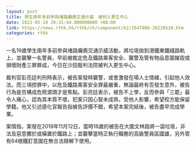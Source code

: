 ```yaml
---
layout: post
title: 學生兩年多前參與堵路癱瘓交通示威　被判入更生中心
date: 2022-05-10 20:31:44.000000000 +08:00
link: https://news.rthk.hk/rthk/ch/component/k2/1647888-20220510.htm
categories: rthk
---
```


一名19歲學生兩年多前參與堵路癱瘓交通示威活動，將垃圾拋到港鐵東鐵綫路軌上，並襲擊一名警員，早前被裁定危及鐵路乘客安全、襲警及管有物品意圖摧毀或損壞財產三罪罪成，今日在沙田裁判法院被判入更生中心。

裁判官彭亮廷判刑時表示，被告案發時襲警，或會激發在場人士情緒，引起他人效法。而三項控罪中，以危及鐵路乘客安全罪最嚴重，無論最終有否發生意外，被告行為是否構成危險源頭才是焦點。彭亮廷表示，被告不上學，反而參與「三罷」最令人痛心，認為其本質不壞，犯案只因心智未成熟，受他人影響，希望校方能保留學籍。他又引述感化官報告指被告評價不錯，希望本案完結後，被告盡早完成學業。

案情指，案發在2019年11月12日，當時16歲的被告在大圍文林路將一袋垃圾，非法及惡意擲於或橫置於鐵路上；並襲擊當時正執行職務的高級警員區國雄，另外管有64根鐵釘意圖在無合法辯解下使用。
